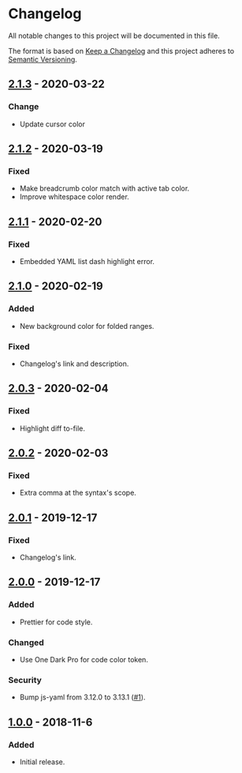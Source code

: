 # Changelog

All notable changes to this project will be documented in this file.

The format is based on [Keep a Changelog](http://keepachangelog.com/) and this project adheres to [Semantic Versioning](https://semver.org/).

## [2.1.3] - 2020-03-22

### Change

- Update cursor color

## [2.1.2] - 2020-03-19

### Fixed

- Make breadcrumb color match with active tab color.
- Improve whitespace color render.

## [2.1.1] - 2020-02-20

### Fixed

- Embedded YAML list dash highlight error.

## [2.1.0] - 2020-02-19

### Added

- New background color for folded ranges.

### Fixed

- Changelog's link and description.

## [2.0.3] - 2020-02-04

### Fixed

- Highlight diff to-file.

## [2.0.2] - 2020-02-03

### Fixed

- Extra comma at the syntax's scope.

## [2.0.1] - 2019-12-17

### Fixed

- Changelog's link.

## [2.0.0] - 2019-12-17

### Added

- Prettier for code style.

### Changed

- Use One Dark Pro for code color token.

### Security

- Bump js-yaml from 3.12.0 to 3.13.1 ([#1](https://github.com/ryuukibeat/Dark-Party/pull/1)).

## [1.0.0] - 2018-11-6

### Added

- Initial release.

[unreleased]: https://github.com/ryuukibeat/Dark-Party/compare/v2.1.3...HEAD
[2.1.3]: https://github.com/ryuukibeat/Dark-Party/compare/v2.1.2...v2.1.3
[2.1.2]: https://github.com/ryuukibeat/Dark-Party/compare/v2.1.1...v2.1.2
[2.1.1]: https://github.com/ryuukibeat/Dark-Party/compare/v2.1.0...v2.1.1
[2.1.0]: https://github.com/ryuukibeat/Dark-Party/compare/v2.0.3...v2.1.0
[2.0.3]: https://github.com/ryuukibeat/Dark-Party/compare/v2.0.2...v2.0.3
[2.0.2]: https://github.com/ryuukibeat/Dark-Party/compare/v2.0.1...v2.0.2
[2.0.1]: https://github.com/ryuukibeat/Dark-Party/compare/v2.0.0...v2.0.1
[2.0.0]: https://github.com/ryuukibeat/Dark-Party/compare/v1.0.2...v2.0.0
[1.0.0]: https://github.com/ryuukibeat/Dark-Party/tree/cc28019ba07ec6f07118d3fe8e95fbd10bfc0ac3
